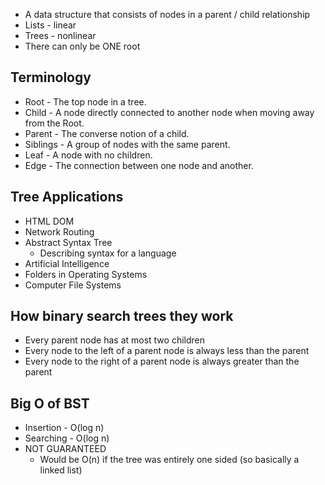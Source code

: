 * A data structure that consists of nodes in a parent / child relationship
* Lists - linear
* Trees - nonlinear
* There can only be ONE root

## Terminology
* Root - The top node in a tree.
* Child - A node directly connected to another node when moving away from the Root.
* Parent - The converse notion of a child.
* Siblings - A group of nodes with the same parent.
* Leaf - A node with no children.
* Edge - The connection between one node and another.

## Tree Applications
* HTML DOM
* Network Routing
* Abstract Syntax Tree
  * Describing syntax for a language
* Artificial Intelligence
* Folders in Operating Systems
* Computer File Systems

## How binary search trees they work
* Every parent node has at most two children
* Every node to the left of a parent node is always less than the parent
* Every node to the right of a parent node is always greater than the parent

## Big O of BST
* Insertion - O(log n)
* Searching - O(log n)
* NOT GUARANTEED
  * Would be O(n) if the tree was entirely one sided (so basically a linked list)